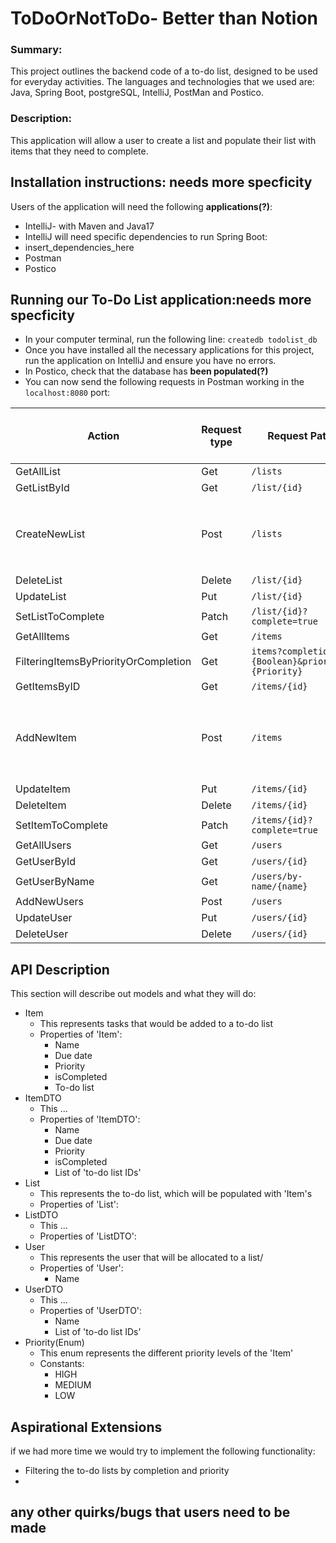 # ToDoOrNotToDo- Better than Notion

### Summary:
This project outlines the backend code of a to-do list, designed to be used for everyday activities.
The languages and technologies that we used are: Java, Spring Boot, postgreSQL, IntelliJ, PostMan and Postico.

### Description:
This application will allow a user to create a list and populate their list with items that they need to complete.

## Installation instructions: needs more specficity
Users of the application will need the following __applications(?)__:
- IntelliJ- with Maven and Java17
- IntelliJ will need specific dependencies to run Spring Boot:
- insert_dependencies_here
- Postman
- Postico

## Running our To-Do List application:needs more specficity
* In your computer terminal, run the following line: `createdb todolist_db`
* Once you have installed all the necessary applications for this project, run the application on IntelliJ and ensure you have no errors.
* In Postico, check that the database has __been populated(?)__
* You can now send the following requests in Postman working in the `localhost:8080` port:

| Action                               | Request type | Request Path                                     | Request Body Required and Example Request Bodies                                                        |    
|--------------------------------------|--------------|--------------------------------------------------|---------------------------------------------------------------------------------------------------------|
| GetAllList                           | Get          | `/lists`                                         |                                                                                                         |
| GetListById                          | Get          | `/list/{id}`                                     |                                                                                                         |
| CreateNewList                        | Post         | `/lists`                                         | ✅ :  <br/> `{ "listName" :  "Gifts", "isCompleted" : "false","itemIds" : [2],"userIds" : [1]}`          |
| DeleteList                           | Delete       | `/list/{id}`                                     |                                                                                                         |
| UpdateList                           | Put          | `/list/{id}`                                     | ✅ : <br/>                                                                                               |
| SetListToComplete                    | Patch        | `/list/{id}?complete=true`                       |                                                                                                         |
| GetAllItems                          | Get          | `/items`                                         |                                                                                                         |
| FilteringItemsByPriorityOrCompletion | Get          | `items?completion={Boolean}&priority={Priority}` |                                                                                                         |
| GetItemsByID                         | Get          | `/items/{id}`                                    |                                                                                                         |
| AddNewItem                           | Post         | `/items`                                         | ✅ : <br/>  `{"taskName" : "eggs", "dueDate" : "2022-06-23", "priority": "HIGH", "isCompleted" : false}` |
| UpdateItem                           | Put          | `/items/{id}`                                    | ✅                                                                                                       |
| DeleteItem                           | Delete       | `/items/{id}`                                    |                                                                                                         |
| SetItemToComplete                    | Patch        | `/items/{id}?complete=true`                      |                                                                                                         |
| GetAllUsers                          | Get          | `/users`                                         |                                                                                                         |
| GetUserById                          | Get          | `/users/{id}`                                    |                                                                                                         |
| GetUserByName                        | Get          | `/users/by-name/{name}`                          |                                                                                                         |
| AddNewUsers                          | Post         | `/users`                                         | ✅                                                                                                       |
| UpdateUser                           | Put          | `/users/{id}`                                    | ✅                                                                                                       |
| DeleteUser                           | Delete       | `/users/{id}`                                    |                                                                                                         |

## API Description
This section will describe out models and what they will do:

  - Item
    - This represents tasks that would be added to a to-do list
    - Properties of 'Item':
      - Name
      - Due date
      - Priority 
      - isCompleted
      - To-do list
  - ItemDTO 
    - This ...
    - Properties of 'ItemDTO':
        - Name
        - Due date
        - Priority
        - isCompleted
        - List of 'to-do list IDs'
  - List
    - This represents the to-do list, which will be populated with 'Item's
    - Properties of 'List':
  - ListDTO
    - This ...
    - Properties of 'ListDTO':
  - User
    - This represents the user that will be allocated to a list/
    - Properties of 'User':
      - Name
  - UserDTO
    - This ...
    - Properties of 'UserDTO':
      - Name
      - List of 'to-do list IDs'
  - Priority(Enum)
    - This enum represents the different priority levels of the 'Item'
    - Constants:
      - HIGH
      - MEDIUM 
      - LOW




## Aspirational Extensions 
if we had more time we would try to implement the following functionality:
* Filtering the to-do lists by completion and priority
* 

## any other quirks/bugs that users need to be made 



